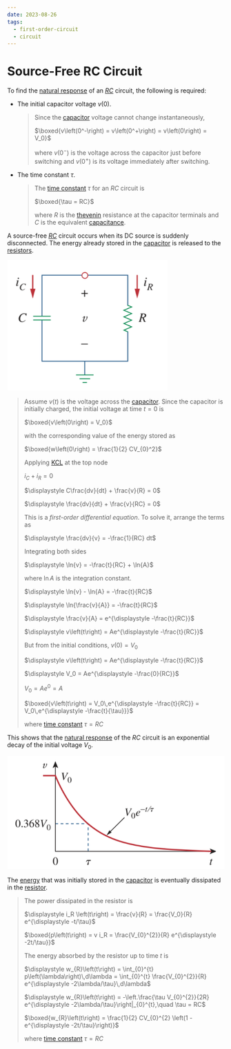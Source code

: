 ```yaml
---
date: 2023-08-26
tags:
  - first-order-circuit
  - circuit
---
```


# Source-Free RC Circuit

To find the [natural response](ea5e865c.md) of an *[RC](2abe1de7.md)* circuit, the following is required:

- The initial capacitor voltage $v(0)$.

  > Since the [capacitor](48507115.md) voltage cannot change instantaneously,
  >
  > $\boxed{v\left(0^-\right) = v\left(0^+\right) = v\left(0\right) = V_0}$
  >
  > where $v\left(0^-\right)$ is the voltage across the capacitor just before switching and $v\left(0^+\right)$ is its voltage immediately after switching.

- The time constant $\tau$.

  > The [time constant](ea5e865c.md) $\tau$ for an *RC* circuit is
  >
  > $\boxed{\tau = RC}$
  >
  > where $R$ is the [thevenin](b153529a.md) resistance at the capacitor terminals and $C$ is the equivalent [capacitance](48507115.md).

A source-free *[RC](2abe1de7.md)* circuit occurs when its DC source is suddenly disconnected. The energy already stored in the [capacitor](48507115.md) is released to the [resistors](427b2567.md).

![](./media/source-free-rc-circuit.png)

> Assume $v\left(t\right)$ is the voltage across the [capacitor](48507115.md). Since the capacitor is initially charged, the initial voltage at time $t = 0$ is
>
> $\boxed{v\left(0\right) = V_0}$
>
> with the corresponding value of the energy stored as
>
> $\boxed{w\left(0\right) = \frac{1}{2} CV_{0}^2}$
>
> Applying [KCL](f7ac01a2.md) at the top node
>
> $\displaystyle i_C + i_R = 0$
>
> $\displaystyle C\frac{dv}{dt} + \frac{v}{R} = 0$
>
> $\displaystyle \frac{dv}{dt} + \frac{v}{RC} = 0$
>
> This is a *first-order differential equation*. To solve it, arrange the terms as
>
> $\displaystyle \frac{dv}{v} = -\frac{1}{RC} dt$
>
> Integrating both sides
>
> $\displaystyle \ln{v} = -\frac{t}{RC} + \ln{A}$
>
> where $\ln{A}$ is the integration constant.
>
> $\displaystyle \ln{v} - \ln{A} = -\frac{t}{RC}$
>
> $\displaystyle \ln{\frac{v}{A}} = -\frac{t}{RC}$
>
> $\displaystyle \frac{v}{A} = e^{\displaystyle -\frac{t}{RC}}$
>
> $\displaystyle v\left(t\right) = Ae^{\displaystyle -\frac{t}{RC}}$
>
> But from the initial conditions, $v\left(0\right) = V_0$
>
> $\displaystyle v\left(t\right) = Ae^{\displaystyle -\frac{t}{RC}}$
>
> $\displaystyle V_0 = Ae^{\displaystyle -\frac{0}{RC}}$
>
> $\displaystyle V_0 = Ae^0 = A$
>
> $\boxed{v\left(t\right) = V_0\,e^{\displaystyle -\frac{t}{RC}} = V_0\,e^{\displaystyle -\frac{t}{\tau}}}$
>
> where [time constant](ea5e865c.md) $\tau = RC$

This shows that the [natural response](ea5e865c.md) of the *RC* circuit is an exponential decay of the initial voltage $V_0$.

![](./media/source-free-rc-circuit-response.png)

The [energy](7e3e2f1f.md) that was initially stored in the [capacitor](48507115.md) is eventually dissipated in the [resistor](427b2567.md).

> The power dissipated in the resistor is
>
> $\displaystyle i_R \left(t\right) = \frac{v}{R} = \frac{V_0}{R} e^{\displaystyle -t/\tau}$
>
> $\boxed{p\left(t\right) = v i_R = \frac{V_{0}^{2}}{R} e^{\displaystyle -2t/\tau}}$
>
> The energy absorbed by the resistor up to time $t$ is
>
> $\displaystyle w_{R}\left(t\right) = \int_{0}^{t} p\left(\lambda\right)\,d\lambda = \int_{0}^{t} \frac{V_{0}^{2}}{R} e^{\displaystyle -2\lambda/\tau}\,d\lambda$
>
> $\displaystyle w_{R}\left(t\right) = -\left.\frac{\tau V_{0}^{2}}{2R} e^{\displaystyle -2\lambda/\tau}\right|_{0}^{t},\quad \tau = RC$
>
> $\boxed{w_{R}\left(t\right) = \frac{1}{2} CV_{0}^{2} \left(1 - e^{\displaystyle -2t/\tau}\right)}$
>
> where [time constant](ea5e865c.md) $\tau = RC$
